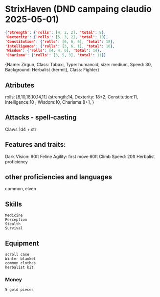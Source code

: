 # StrixHaven (DND campaing claudio 2025-05-01)

``` json
{'Strength': {'rolls': [4, 2, 2], 'total': 8},
'Dexterity': {'rolls': [5, 3, 2], 'total': 10},
'Constitution': {'rolls': [6, 6, 6], 'total': 18},
'Intelligence': {'rolls': [3, 6, 1], 'total': 10},
'Wisdom': {'rolls': [4, 4, 6], 'total': 14},
'Charisma': {'rolls': [3, 5, 3], 'total': 11}}
```


{Name: Zirgun, Class: Tabaxi, Type: humanoid, size: medium, Speed: 30,
    Background: Herbalist (hermit), Class: Fighter}


## Atributes
rolls: [8,10,18,10,14,11]
{strength;14,
Dexterity: 18+2,
Constitution:11,
Intelligence:10 ,
Wisdom:10,
Charisma:8+1,
}


## Attacks - spell-casting
Claws 1d4 + str


## Features and traits:
Dark Vision: 60ft
Feline Agility: first move 60ft
Climb Speed: 20ft
Herbalist proficiency


## other proficiencies and languages
common, elven


## Skills
    Medicine
    Perception
    Stealth
    Survival


## Equipment
    scroll case
    Winter blanket
    common clothes
    herbalist kit


### Money
    5 gold pieces
